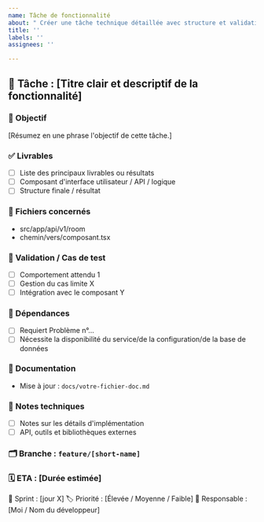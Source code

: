 ```yaml
---
name: Tâche de fonctionnalité
about: " Créer une tâche technique détaillée avec structure et validation"
title: ''
labels: ''
assignees: ''

---
```


## 🧠 Tâche : [Titre clair et descriptif de la fonctionnalité]

### 🎯 Objectif
[Résumez en une phrase l'objectif de cette tâche.]

### ✅ Livrables
- [ ] Liste des principaux livrables ou résultats
- [ ] Composant d'interface utilisateur / API / logique
- [ ] Structure finale / résultat

### 📂 Fichiers concernés
- src/app/api/v1/room
- chemin/vers/composant.tsx

### 🧪 Validation / Cas de test
- [ ] Comportement attendu 1
- [ ] Gestion du cas limite X
- [ ] Intégration avec le composant Y

### 🔁 Dépendances
- [ ] Requiert Problème n°...
- [ ] Nécessite la disponibilité du service/de la configuration/de la base de données

### 📘 Documentation
- Mise à jour : `docs/votre-fichier-doc.md`

### 🔧 Notes techniques
- [ ] Notes sur les détails d'implémentation
- [ ] API, outils et bibliothèques externes

### 🗂 Branche : `feature/[short-name]`
### 🗓️ ETA : [Durée estimée]
📅 Sprint : [jour X]
🏷️ Priorité : [Élevée / Moyenne / Faible]
👤 Responsable : [Moi / Nom du développeur]

